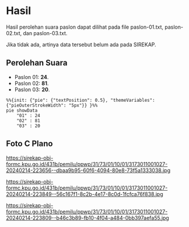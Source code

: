 # Hasil

Hasil perolehan suara paslon dapat dilihat pada file paslon-01.txt, paslon-02.txt, dan paslon-03.txt.

Jika tidak ada, artinya data tersebut belum ada pada SIREKAP.

## Perolehan Suara

 * Paslon 01: **24**.
 * Paslon 02: **81**.
 * Paslon 03: **20**.

```mermaid
%%{init: {"pie": {"textPosition": 0.5}, "themeVariables": {"pieOuterStrokeWidth": "5px"}} }%%
pie showData
    "01" : 24
    "02" : 81
    "03" : 20
```
## Foto C Plano

https://sirekap-obj-formc.kpu.go.id/431b/pemilu/ppwp/31/73/01/10/01/3173011001027-20240214-223656--dbaa9b95-60f6-4094-80e8-73f5a1333038.jpg

https://sirekap-obj-formc.kpu.go.id/431b/pemilu/ppwp/31/73/01/10/01/3173011001027-20240214-223849--56c167f1-8c2b-4e17-8c0d-1fcfca76f838.jpg

https://sirekap-obj-formc.kpu.go.id/431b/pemilu/ppwp/31/73/01/10/01/3173011001027-20240214-223809--b46c3b89-fb10-4f04-a484-0bb397aefa55.jpg
